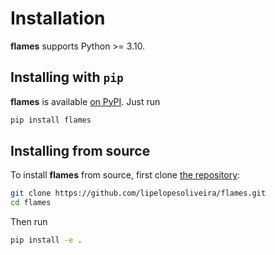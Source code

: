 Installation
============

**flames** supports Python >= 3.10.

## Installing with `pip`

**flames** is available [on PyPI](https://pypi.org/project/flames/). Just run

```bash
pip install flames
```

## Installing from source

To install **flames** from source, first clone [the repository](https://github.com/lipelopesoliveira/flames):

```bash
git clone https://github.com/lipelopesoliveira/flames.git
cd flames
```

Then run

```bash
pip install -e .
```
